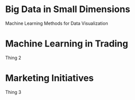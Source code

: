 # Big Data in Small Dimensions
Machine Learning Methods for Data Visualization


# Machine Learning in Trading
Thing 2


# Marketing Initiatives
Thing 3
